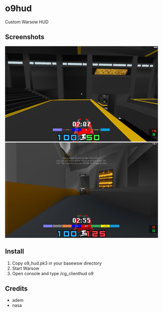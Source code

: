 # o9hud
Custom Warsow HUD

## Screenshots
![Screenshot 1](/screenshots/screen_1.jpg?raw=true)
![Screenshot 2](/screenshots/screen_2.jpg?raw=true)

## Install
1) Copy o9_hud.pk3 in your basewsw directory
2) Start Warsow
3) Open console and type /cg_clienthud o9

## Credits
* adem
* nasa
